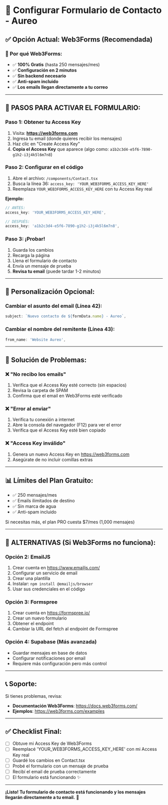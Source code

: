 # 📧 Configurar Formulario de Contacto - Aureo

## ✅ Opción Actual: Web3Forms (Recomendada)

### 🎯 Por qué Web3Forms:
- ✅ **100% Gratis** (hasta 250 mensajes/mes)
- ✅ **Configuración en 2 minutos**
- ✅ **Sin backend necesario**
- ✅ **Anti-spam incluido**
- ✅ **Los emails llegan directamente a tu correo**

---

## 📝 PASOS PARA ACTIVAR EL FORMULARIO:

### **Paso 1: Obtener tu Access Key**

1. Visita: **https://web3forms.com**
2. Ingresa tu email (donde quieres recibir los mensajes)
3. Haz clic en "Create Access Key"
4. **Copia el Access Key** que aparece (algo como: `a1b2c3d4-e5f6-7890-g1h2-i3j4k5l6m7n8`)

### **Paso 2: Configurar en el código**

1. Abre el archivo: `/components/Contact.tsx`
2. Busca la línea 36: `access_key: 'YOUR_WEB3FORMS_ACCESS_KEY_HERE'`
3. Reemplaza `YOUR_WEB3FORMS_ACCESS_KEY_HERE` con tu Access Key real

**Ejemplo:**
```typescript
// ANTES:
access_key: 'YOUR_WEB3FORMS_ACCESS_KEY_HERE',

// DESPUÉS:
access_key: 'a1b2c3d4-e5f6-7890-g1h2-i3j4k5l6m7n8',
```

### **Paso 3: ¡Probar!**

1. Guarda los cambios
2. Recarga la página
3. Llena el formulario de contacto
4. Envía un mensaje de prueba
5. **Revisa tu email** (puede tardar 1-2 minutos)

---

## 🔧 Personalización Opcional:

### Cambiar el asunto del email (Línea 42):
```typescript
subject: `Nuevo contacto de ${formData.name} - Aureo`,
```

### Cambiar el nombre del remitente (Línea 43):
```typescript
from_name: 'Website Aureo',
```

---

## 🚨 Solución de Problemas:

### ❌ "No recibo los emails"
1. Verifica que el Access Key esté correcto (sin espacios)
2. Revisa la carpeta de SPAM
3. Confirma que el email en Web3Forms esté verificado

### ❌ "Error al enviar"
1. Verifica tu conexión a internet
2. Abre la consola del navegador (F12) para ver el error
3. Verifica que el Access Key esté bien copiado

### ❌ "Access Key inválido"
1. Genera un nuevo Access Key en https://web3forms.com
2. Asegúrate de no incluir comillas extras

---

## 📊 Límites del Plan Gratuito:

- ✅ 250 mensajes/mes
- ✅ Emails ilimitados de destino
- ✅ Sin marca de agua
- ✅ Anti-spam incluido

Si necesitas más, el plan PRO cuesta $7/mes (1,000 mensajes)

---

## 🔄 ALTERNATIVAS (Si Web3Forms no funciona):

### Opción 2: EmailJS
1. Crear cuenta en https://www.emailjs.com/
2. Configurar un servicio de email
3. Crear una plantilla
4. Instalar: `npm install @emailjs/browser`
5. Usar sus credenciales en el código

### Opción 3: Formspree
1. Crear cuenta en https://formspree.io/
2. Crear un nuevo formulario
3. Obtener el endpoint
4. Cambiar la URL del fetch al endpoint de Formspree

### Opción 4: Supabase (Más avanzada)
- Guardar mensajes en base de datos
- Configurar notificaciones por email
- Requiere más configuración pero más control

---

## 📞 Soporte:

Si tienes problemas, revisa:
- **Documentación Web3Forms**: https://docs.web3forms.com/
- **Ejemplos**: https://web3forms.com/examples

---

## ✅ Checklist Final:

- [ ] Obtuve mi Access Key de Web3Forms
- [ ] Reemplacé 'YOUR_WEB3FORMS_ACCESS_KEY_HERE' con mi Access Key real
- [ ] Guardé los cambios en Contact.tsx
- [ ] Probé el formulario con un mensaje de prueba
- [ ] Recibí el email de prueba correctamente
- [ ] El formulario está funcionando ✨

---

**¡Listo! Tu formulario de contacto está funcionando y los mensajes llegarán directamente a tu email.** 🎉
